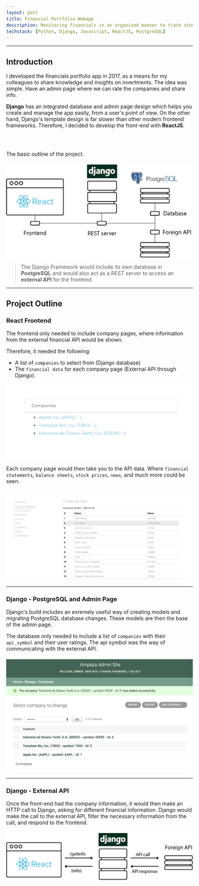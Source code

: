 ```yaml
---
layout: post
title: Financial Portfolio Webapp
description: Monitoring financials in an organized manner to track stock price, income statements, etc.
techstack: [Python, Django, Javascript, ReactJS, PostgreSQL]
---
```


<hr />

## Introduction

I developed the financials portfolio app in 2017, as a means for my colleagues to share knowledge and insights on invertments. The idea was simple. Have an admin page where we can rate the companies and share info.

**Django** has an integrated database and admin page design which helps you create and manage the app easily, from a user's point of view. On the other hand, Django's template design is far slower than other modern frontend frameworks. Therefore, I decided to develop the front-end with **ReactJS**. 

<p class="center" style="margin-top: 60px"> The basic outline of the project. </p>

<div class="center-div" style="max-width: 500px; margin-top: 20px;">
	<img src="/assets/images/DJRstack.png" alt="DJR Stack">
</div>

  > The Django Framework would include its own database in **PostgreSQL** and would also act as a REST server to access an **external API** for the frontend.


<hr />


## Project Outline

### React Frontend

The frontend only needed to include company pages, where information from the external financial API would be shown. 

Therefore, it needed the following:

* A list of `companies` to select from (Django database)
* The `financial data` for each company page (External API through Django).

<div class="center-div" style="margin-top: 20px;">
	<img src="/assets/examples/companies-example.png" alt="companies example">
</div>

Each company page would then take you to the API data. Where `financial statements`, `balance sheets`, `stock prices`, `news`, and much more could be seen.


<div class="center-div" style="margin-top: 20px;">
	<img src="/assets/examples/company-example.png" alt="company example">
</div>


<hr />

### Django - PostgreSQL and Admin Page

Django's build includes an exremely useful way of creating models and migrating PostgreSQL database changes. These models are then the base of the admin page.

The database only needed to include a list of `companies` with their `api_symbol` and their user ratings. The api symbol was the way of communicating with the external API.

 <div class="center-div" style="margin-top: 20px;">
	<img src="/assets/examples/admin-site.png" alt="admin site example">
</div>

<hr />

### Django - External API

Once the front-end had the company information, it would then make an HTTP call to Django, asking for different financial information. Django would make the call to the external API, filter the necessary information from the call, and respond to the frontend.

<div class="center-div" style="margin-top: 20px;">
	<img src="/assets/images/DJRstack-rest.png" alt="rest example">
</div>
